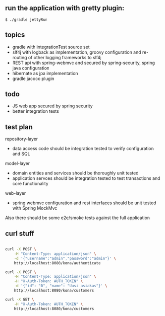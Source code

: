 ## run the application with gretty plugin:
```$ ./gradle jettyRun```

## topics 
- gradle with integrationTest source set
- slf4j with logback as implementation, groovy configuration and re-routing of other logging frameworks to slf4j 
- REST api with spring-webmvc and secured by spring-security, spring java configuration
- hibernate as jpa implementation
- gradle jacoco plugin

## todo
- JS web app secured by spring security
- better integration tests

## test plan
repository-layer
- data access code should be integration tested to verify configuration and SQL

model-layer
- domain entities and services should be thoroughly unit tested
- application servces should be integration tested to test transactions and core functionality

web-layer
- spring webmvc configuration and rest interfaces should be unit tested with Spring MockMvc

Also there should be some e2e/smoke tests against the full application

## curl stuff
```bash

curl -X POST \
    -H "Content-Type: application/json" \
    -d '{"username":"admin","password":"admin"}' \
    http://localhost:8080/kona/authenticate

curl -X POST \
    -H "Content-Type: application/json" \
    -H "X-Auth-Token: AUTH_TOKEN" \
    -d '{"id": "0", "name": "Uusi asiakas"}' \
    http://localhost:8080/kona/customers

curl -X GET \
    -H "X-Auth-Token: AUTH_TOKEN" \
    http://localhost:8080/kona/customers
     
```